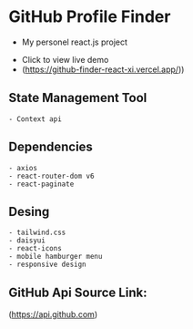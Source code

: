 # GitHub Profile Finder 

   - My personel react.js project

   * Click to view live demo
   * (https://github-finder-react-xi.vercel.app/))
## State Management Tool

    - Context api

## Dependencies

    - axios
    - react-router-dom v6
    - react-paginate

## Desing

    - tailwind.css
    - daisyui
    - react-icons
    - mobile hamburger menu
    - responsive design
    
## GitHub Api Source Link:

(https://api.github.com)
